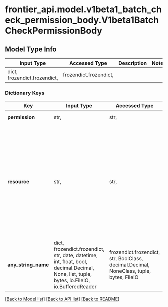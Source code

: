 # frontier_api.model.v1beta1_batch_check_permission_body.V1beta1BatchCheckPermissionBody

## Model Type Info
Input Type | Accessed Type | Description | Notes
------------ | ------------- | ------------- | -------------
dict, frozendict.frozendict,  | frozendict.frozendict,  |  | 

### Dictionary Keys
Key | Input Type | Accessed Type | Description | Notes
------------ | ------------- | ------------- | ------------- | -------------
**permission** | str,  | str,  | the permission name to check. &lt;br/&gt; *Example:* &#x60;get&#x60; or &#x60;list&#x60; | 
**resource** | str,  | str,  | &#x60;namespace:uuid&#x60; or &#x60;namespace:name&#x60; of the org or project, and &#x60;namespace:urn&#x60; of a resource under a project. In case of an org/project either provide the complete namespace (app/organization) or Frontier can also parse aliases for the same as &#x60;org&#x60; or &#x60;project&#x60;. &lt;br/&gt; *Example:* &#x60;organization:92f69c3a-334b-4f25-90b8-4d4f3be6b825&#x60; or &#x60;app/project:project-name&#x60; or &#x60;compute/instance:92f69c3a-334b-4f25-90b8-4d4f3be6b825&#x60; | [optional] 
**any_string_name** | dict, frozendict.frozendict, str, date, datetime, int, float, bool, decimal.Decimal, None, list, tuple, bytes, io.FileIO, io.BufferedReader | frozendict.frozendict, str, BoolClass, decimal.Decimal, NoneClass, tuple, bytes, FileIO | any string name can be used but the value must be the correct type | [optional]

[[Back to Model list]](../../README.md#documentation-for-models) [[Back to API list]](../../README.md#documentation-for-api-endpoints) [[Back to README]](../../README.md)

